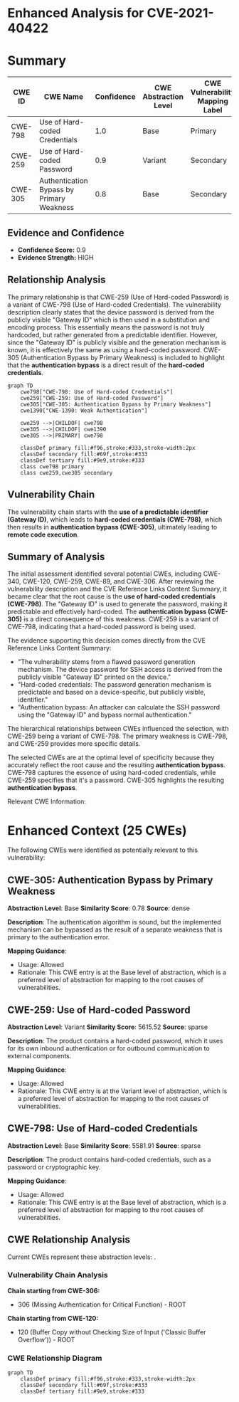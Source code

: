 # Enhanced Analysis for CVE-2021-40422

# Summary
| CWE ID | CWE Name | Confidence | CWE Abstraction Level | CWE Vulnerability Mapping Label | CWE-Vulnerability Mapping Notes |
|---|---|---|---|---|---|
| CWE-798 | Use of Hard-coded Credentials | 1.0 | Base | Primary | Allowed |
| CWE-259 | Use of Hard-coded Password | 0.9 | Variant | Secondary | Allowed |
| CWE-305 | Authentication Bypass by Primary Weakness | 0.8 | Base | Secondary | Allowed |

## Evidence and Confidence

*   **Confidence Score:** 0.9
*   **Evidence Strength:** HIGH

## Relationship Analysis
The primary relationship is that CWE-259 (Use of Hard-coded Password) is a variant of CWE-798 (Use of Hard-coded Credentials). The vulnerability description clearly states that the device password is derived from the publicly visible "Gateway ID" which is then used in a substitution and encoding process. This essentially means the password is not truly hardcoded, but rather generated from a predictable identifier. However, since the "Gateway ID" is publicly visible and the generation mechanism is known, it is effectively the same as using a hard-coded password. CWE-305 (Authentication Bypass by Primary Weakness) is included to highlight that the **authentication bypass** is a direct result of the **hard-coded credentials**.

```mermaid
graph TD
    cwe798["CWE-798: Use of Hard-coded Credentials"]
    cwe259["CWE-259: Use of Hard-coded Password"]
    cwe305["CWE-305: Authentication Bypass by Primary Weakness"]
    cwe1390["CWE-1390: Weak Authentication"]
    
    cwe259 -->|CHILDOF| cwe798
    cwe305 -->|CHILDOF| cwe1390
    cwe305 -->|PRIMARY| cwe798
    
    classDef primary fill:#f96,stroke:#333,stroke-width:2px
    classDef secondary fill:#69f,stroke:#333
    classDef tertiary fill:#9e9,stroke:#333
    class cwe798 primary
    class cwe259,cwe305 secondary
```

## Vulnerability Chain
The vulnerability chain starts with the **use of a predictable identifier (Gateway ID)**, which leads to **hard-coded credentials (CWE-798)**, which then results in **authentication bypass (CWE-305)**, ultimately leading to **remote code execution**.

## Summary of Analysis
The initial assessment identified several potential CWEs, including CWE-340, CWE-120, CWE-259, CWE-89, and CWE-306. After reviewing the vulnerability description and the CVE Reference Links Content Summary, it became clear that the root cause is the **use of hard-coded credentials (CWE-798)**. The "Gateway ID" is used to generate the password, making it predictable and effectively hard-coded. The **authentication bypass (CWE-305)** is a direct consequence of this weakness. CWE-259 is a variant of CWE-798, indicating that a hard-coded password is being used.

The evidence supporting this decision comes directly from the CVE Reference Links Content Summary:

*   "The vulnerability stems from a flawed password generation mechanism. The device password for SSH access is derived from the publicly visible "Gateway ID" printed on the device."
*   "Hard-coded credentials: The password generation mechanism is predictable and based on a device-specific, but publicly visible, identifier."
*   "Authentication bypass: An attacker can calculate the SSH password using the "Gateway ID" and bypass normal authentication."

The hierarchical relationships between CWEs influenced the selection, with CWE-259 being a variant of CWE-798. The primary weakness is CWE-798, and CWE-259 provides more specific details.

The selected CWEs are at the optimal level of specificity because they accurately reflect the root cause and the resulting **authentication bypass**. CWE-798 captures the essence of using hard-coded credentials, while CWE-259 specifies that it's a password. CWE-305 highlights the resulting **authentication bypass**.

Relevant CWE Information:

# Enhanced Context (25 CWEs)
The following CWEs were identified as potentially relevant to this vulnerability:

## CWE-305: Authentication Bypass by Primary Weakness
**Abstraction Level**: Base
**Similarity Score**: 0.78
**Source**: dense

**Description**:
The authentication algorithm is sound, but the implemented mechanism can be bypassed as the result of a separate weakness that is primary to the authentication error.

**Mapping Guidance**:
- Usage: Allowed
- Rationale: This CWE entry is at the Base level of abstraction, which is a preferred level of abstraction for mapping to the root causes of vulnerabilities.

## CWE-259: Use of Hard-coded Password
**Abstraction Level**: Variant
**Similarity Score**: 5615.52
**Source**: sparse

**Description**:
The product contains a hard-coded password, which it uses for its own inbound authentication or for outbound communication to external components.

**Mapping Guidance**:
- Usage: Allowed
- Rationale: This CWE entry is at the Variant level of abstraction, which is a preferred level of abstraction for mapping to the root causes of vulnerabilities.

## CWE-798: Use of Hard-coded Credentials
**Abstraction Level**: Base
**Similarity Score**: 5581.91
**Source**: sparse

**Description**:
The product contains hard-coded credentials, such as a password or cryptographic key.

**Mapping Guidance**:
- Usage: Allowed
- Rationale: This CWE entry is at the Base level of abstraction, which is a preferred level of abstraction for mapping to the root causes of vulnerabilities.


## CWE Relationship Analysis

Current CWEs represent these abstraction levels: .


### Vulnerability Chain Analysis

**Chain starting from CWE-306:**
- 306 (Missing Authentication for Critical Function) - ROOT


**Chain starting from CWE-120:**
- 120 (Buffer Copy without Checking Size of Input ('Classic Buffer Overflow')) - ROOT



### CWE Relationship Diagram

```mermaid
graph TD
    classDef primary fill:#f96,stroke:#333,stroke-width:2px
    classDef secondary fill:#69f,stroke:#333
    classDef tertiary fill:#9e9,stroke:#333
```